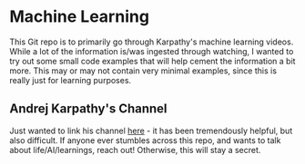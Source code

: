 # Machine Learning 

This Git repo is to primarily go through Karpathy's machine learning videos. While a lot of the information is/was ingested through watching, I wanted to try out some small code examples that will help cement the information a bit more. This may or may not contain very minimal examples, since this is really just for learning purposes.

## Andrej Karpathy's Channel

Just wanted to link his channel [here](https://www.youtube.com/@AndrejKarpathy) - it has been tremendously helpful, but also difficult. If anyone ever stumbles across this repo, and wants to talk about life/AI/learnings, reach out! Otherwise, this will stay a secret.